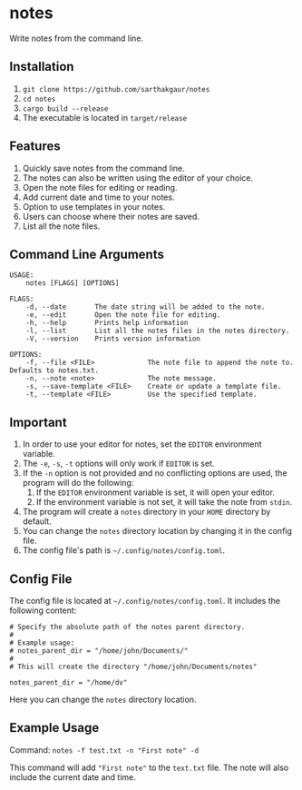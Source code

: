 # notes
Write notes from the command line.

## Installation
1. `git clone https://github.com/sarthakgaur/notes`
2. `cd notes`
2. `cargo build --release`
3. The executable is located in `target/release`

## Features
1. Quickly save notes from the command line.
2. The notes can also be written using the editor of your choice.
3. Open the note files for editing or reading.
4. Add current date and time to your notes.
5. Option to use templates in your notes.
6. Users can choose where their notes are saved.
7. List all the note files.

## Command Line Arguments
    USAGE:
        notes [FLAGS] [OPTIONS]

    FLAGS:
        -d, --date       The date string will be added to the note.
        -e, --edit       Open the note file for editing.
        -h, --help       Prints help information
        -l, --list       List all the notes files in the notes directory.
        -V, --version    Prints version information

    OPTIONS:
        -f, --file <FILE>             The note file to append the note to. Defaults to notes.txt.
        -n, --note <note>             The note message.
        -s, --save-template <FILE>    Create or update a template file.
        -t, --template <FILE>         Use the specified template.

## Important
1. In order to use your editor for notes, set the `EDITOR` environment variable.
2. The `-e`, `-s`, `-t` options will only work if `EDITOR` is set.
3. If the `-n` option is not provided and no conflicting options are used, the program will do the following:
    1. If the `EDITOR` environment variable is set, it will open your editor.
    2. If the environment variable is not set, it will take the note from `stdin`.
4. The program will create a `notes` directory in your `HOME` directory by default.
5. You can change the `notes` directory location by changing it in the config file.
6. The config file's path is `~/.config/notes/config.toml`.

## Config File
The config file is located at `~/.config/notes/config.toml`. It includes the following content:

    # Specify the absolute path of the notes parent directory.
    #
    # Example usage:
    # notes_parent_dir = "/home/john/Documents/"
    # 
    # This will create the directory "/home/john/Documents/notes"

    notes_parent_dir = "/home/dv"

Here you can change the `notes` directory location.

## Example Usage
Command: `notes -f test.txt -n "First note" -d`

This command will add `"First note"` to the `text.txt` file. The note will also include the current date and time.
